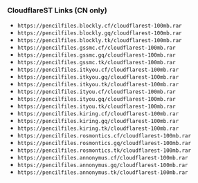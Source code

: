 ### CloudflareST Links (CN only)

- ```https://pencilfiles.blockly.cf/cloudflarest-100mb.rar```
- ```https://pencilfiles.blockly.gq/cloudflarest-100mb.rar```
- ```https://pencilfiles.blockly.tk/cloudflarest-100mb.rar```
- ```https://pencilfiles.gssmc.cf/cloudflarest-100mb.rar```
- ```https://pencilfiles.gssmc.gq/cloudflarest-100mb.rar```
- ```https://pencilfiles.gssmc.tk/cloudflarest-100mb.rar```
- ```https://pencilfiles.itkyou.cf/cloudflarest-100mb.rar```
- ```https://pencilfiles.itkyou.gq/cloudflarest-100mb.rar```
- ```https://pencilfiles.itkyou.tk/cloudflarest-100mb.rar```
- ```https://pencilfiles.ityou.cf/cloudflarest-100mb.rar```
- ```https://pencilfiles.ityou.gq/cloudflarest-100mb.rar```
- ```https://pencilfiles.ityou.tk/cloudflarest-100mb.rar```
- ```https://pencilfiles.kiring.cf/cloudflarest-100mb.rar```
- ```https://pencilfiles.kiring.gq/cloudflarest-100mb.rar```
- ```https://pencilfiles.kiring.tk/cloudflarest-100mb.rar```
- ```https://pencilfiles.rosmontics.cf/cloudflarest-100mb.rar```
- ```https://pencilfiles.rosmontics.gq/cloudflarest-100mb.rar```
- ```https://pencilfiles.rosmontics.tk/cloudflarest-100mb.rar```
- ```https://pencilfiles.annonymus.cf/cloudflarest-100mb.rar```
- ```https://pencilfiles.annonymus.gq/cloudflarest-100mb.rar```
- ```https://pencilfiles.annonymus.tk/cloudflarest-100mb.rar```
